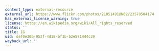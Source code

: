 ```yaml
---
content_type: external-resource
external_url: https://www.flickr.com/photos/21051491@N02/23570504174
has_external_license_warning: true
license: https://en.wikipedia.org/wiki/All_rights_reserved
status: ''
title: IG
uid: def0e30b-952f-4d18-bf1b-b2e571444c39
wayback_url: ''
---
```

